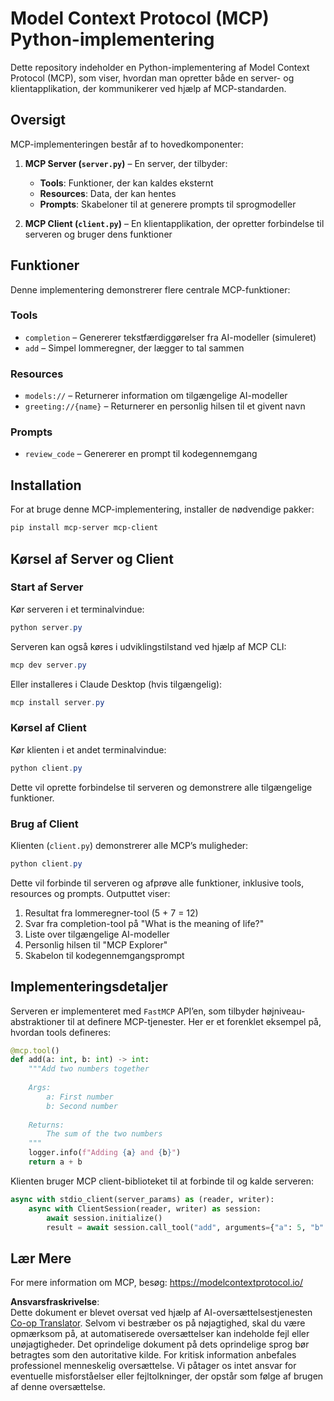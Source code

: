 <!--
CO_OP_TRANSLATOR_METADATA:
{
  "original_hash": "706b9b075dc484b73a053e6e9c709b4b",
  "translation_date": "2025-05-25T13:31:11+00:00",
  "source_file": "04-PracticalImplementation/samples/python/README.md",
  "language_code": "da"
}
-->
# Model Context Protocol (MCP) Python-implementering

Dette repository indeholder en Python-implementering af Model Context Protocol (MCP), som viser, hvordan man opretter både en server- og klientapplikation, der kommunikerer ved hjælp af MCP-standarden.

## Oversigt

MCP-implementeringen består af to hovedkomponenter:

1. **MCP Server (`server.py`)** – En server, der tilbyder:
   - **Tools**: Funktioner, der kan kaldes eksternt
   - **Resources**: Data, der kan hentes
   - **Prompts**: Skabeloner til at generere prompts til sprogmodeller

2. **MCP Client (`client.py`)** – En klientapplikation, der opretter forbindelse til serveren og bruger dens funktioner

## Funktioner

Denne implementering demonstrerer flere centrale MCP-funktioner:

### Tools
- `completion` – Genererer tekstfærdiggørelser fra AI-modeller (simuleret)
- `add` – Simpel lommeregner, der lægger to tal sammen

### Resources
- `models://` – Returnerer information om tilgængelige AI-modeller
- `greeting://{name}` – Returnerer en personlig hilsen til et givent navn

### Prompts
- `review_code` – Genererer en prompt til kodegennemgang

## Installation

For at bruge denne MCP-implementering, installer de nødvendige pakker:

```powershell
pip install mcp-server mcp-client
```

## Kørsel af Server og Client

### Start af Server

Kør serveren i et terminalvindue:

```powershell
python server.py
```

Serveren kan også køres i udviklingstilstand ved hjælp af MCP CLI:

```powershell
mcp dev server.py
```

Eller installeres i Claude Desktop (hvis tilgængelig):

```powershell
mcp install server.py
```

### Kørsel af Client

Kør klienten i et andet terminalvindue:

```powershell
python client.py
```

Dette vil oprette forbindelse til serveren og demonstrere alle tilgængelige funktioner.

### Brug af Client

Klienten (`client.py`) demonstrerer alle MCP’s muligheder:

```powershell
python client.py
```

Dette vil forbinde til serveren og afprøve alle funktioner, inklusive tools, resources og prompts. Outputtet viser:

1. Resultat fra lommeregner-tool (5 + 7 = 12)
2. Svar fra completion-tool på "What is the meaning of life?"
3. Liste over tilgængelige AI-modeller
4. Personlig hilsen til "MCP Explorer"
5. Skabelon til kodegennemgangsprompt

## Implementeringsdetaljer

Serveren er implementeret med `FastMCP` API’en, som tilbyder højniveau-abstraktioner til at definere MCP-tjenester. Her er et forenklet eksempel på, hvordan tools defineres:

```python
@mcp.tool()
def add(a: int, b: int) -> int:
    """Add two numbers together
    
    Args:
        a: First number
        b: Second number
    
    Returns:
        The sum of the two numbers
    """
    logger.info(f"Adding {a} and {b}")
    return a + b
```

Klienten bruger MCP client-biblioteket til at forbinde til og kalde serveren:

```python
async with stdio_client(server_params) as (reader, writer):
    async with ClientSession(reader, writer) as session:
        await session.initialize()
        result = await session.call_tool("add", arguments={"a": 5, "b": 7})
```

## Lær Mere

For mere information om MCP, besøg: https://modelcontextprotocol.io/

**Ansvarsfraskrivelse**:  
Dette dokument er blevet oversat ved hjælp af AI-oversættelsestjenesten [Co-op Translator](https://github.com/Azure/co-op-translator). Selvom vi bestræber os på nøjagtighed, skal du være opmærksom på, at automatiserede oversættelser kan indeholde fejl eller unøjagtigheder. Det oprindelige dokument på dets oprindelige sprog bør betragtes som den autoritative kilde. For kritisk information anbefales professionel menneskelig oversættelse. Vi påtager os intet ansvar for eventuelle misforståelser eller fejltolkninger, der opstår som følge af brugen af denne oversættelse.